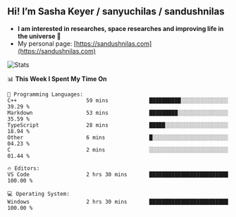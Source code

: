 ## Hi! I’m Sasha Keyer / sanyuchilas / sandushnilas

- **I am interested in researches, space researches and improving life in the universe 🌠**  
- My personal page: [https://sandushnilas.com](https://sandushnilas.com)

![Stats](https://github-readme-stats.vercel.app/api?username=sanyuchilas&show_icons=true&theme=react&hide=issues&count_private=true&layout=compact)

<!--START_SECTION:waka-->
📊 **This Week I Spent My Time On** 

```text
💬 Programming Languages: 
C++                      59 mins             ██████████░░░░░░░░░░░░░░░   39.29 % 
Markdown                 53 mins             █████████░░░░░░░░░░░░░░░░   35.59 % 
TypeScript               28 mins             █████░░░░░░░░░░░░░░░░░░░░   18.94 % 
Other                    6 mins              █░░░░░░░░░░░░░░░░░░░░░░░░   04.23 % 
C                        2 mins              ░░░░░░░░░░░░░░░░░░░░░░░░░   01.44 % 

🔥 Editors: 
VS Code                  2 hrs 30 mins       █████████████████████████   100.00 % 

💻 Operating System: 
Windows                  2 hrs 30 mins       █████████████████████████   100.00 % 
```


<!--END_SECTION:waka-->

